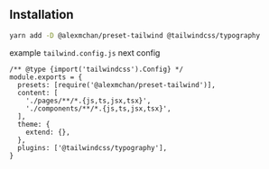 ## Installation

```sh
yarn add -D @alexmchan/preset-tailwind @tailwindcss/typography
```

example `tailwind.config.js` next config

```tsx
/** @type {import('tailwindcss').Config} */
module.exports = {
  presets: [require('@alexmchan/preset-tailwind')],
  content: [
    './pages/**/*.{js,ts,jsx,tsx}',
    './components/**/*.{js,ts,jsx,tsx}',
  ],
  theme: {
    extend: {},
  },
  plugins: ['@tailwindcss/typography'],
}
```
